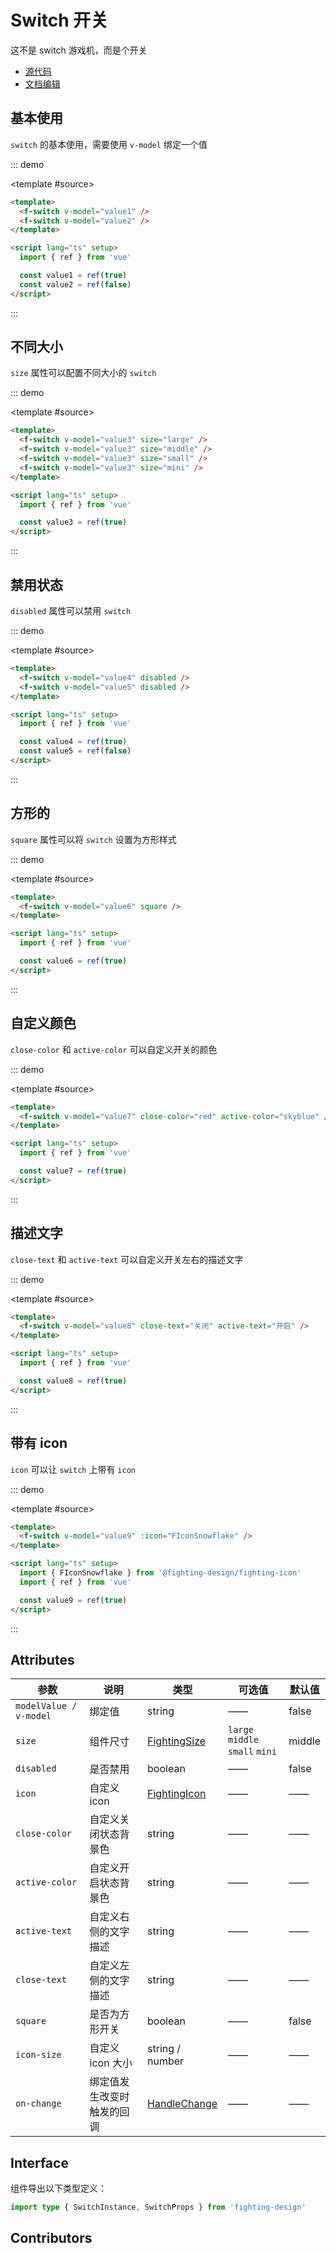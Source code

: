 # Switch 开关

这不是 switch 游戏机，而是个开关

- [源代码](https://github.com/FightingDesign/fighting-design/tree/master/packages/fighting-design/switch)
- [文档编辑](https://github.com/FightingDesign/fighting-design/blob/master/docs/components/switch.md)

## 基本使用

`switch` 的基本使用，需要使用 `v-model` 绑定一个值

::: demo

<template #source>
<f-switch v-model="value1" />
<br />
<f-switch v-model="value2" />
</template>

```html
<template>
  <f-switch v-model="value1" />
  <f-switch v-model="value2" />
</template>

<script lang="ts" setup>
  import { ref } from 'vue'

  const value1 = ref(true)
  const value2 = ref(false)
</script>
```

:::

## 不同大小

`size` 属性可以配置不同大小的 `switch`

::: demo

<template #source>
<f-switch v-model="value3" size="large" />
<f-switch v-model="value3" size="middle" />
<f-switch v-model="value3" size="small" />
<f-switch v-model="value3" size="mini" />
</template>

```html
<template>
  <f-switch v-model="value3" size="large" />
  <f-switch v-model="value3" size="middle" />
  <f-switch v-model="value3" size="small" />
  <f-switch v-model="value3" size="mini" />
</template>

<script lang="ts" setup>
  import { ref } from 'vue'

  const value3 = ref(true)
</script>
```

:::

## 禁用状态

`disabled` 属性可以禁用 `switch`

::: demo

<template #source>
<f-switch v-model="value4" disabled />
<f-switch v-model="value5" disabled />
</template>

```html
<template>
  <f-switch v-model="value4" disabled />
  <f-switch v-model="value5" disabled />
</template>

<script lang="ts" setup>
  import { ref } from 'vue'

  const value4 = ref(true)
  const value5 = ref(false)
</script>
```

:::

## 方形的

`square` 属性可以将 `switch` 设置为方形样式

::: demo

<template #source>
<f-switch v-model="value6" square />
</template>

```html
<template>
  <f-switch v-model="value6" square />
</template>

<script lang="ts" setup>
  import { ref } from 'vue'

  const value6 = ref(true)
</script>
```

:::

## 自定义颜色

`close-color` 和 `active-color` 可以自定义开关的颜色

::: demo

<template #source>
<f-switch v-model="value7" close-color="red" active-color="skyblue" />
</template>

```html
<template>
  <f-switch v-model="value7" close-color="red" active-color="skyblue" />
</template>

<script lang="ts" setup>
  import { ref } from 'vue'

  const value7 = ref(true)
</script>
```

:::

## 描述文字

`close-text` 和 `active-text` 可以自定义开关左右的描述文字

::: demo

<template #source>
<f-switch v-model="value8" close-text="关闭" active-text="开启" />
</template>

```html
<template>
  <f-switch v-model="value8" close-text="关闭" active-text="开启" />
</template>

<script lang="ts" setup>
  import { ref } from 'vue'

  const value8 = ref(true)
</script>
```

:::

## 带有 icon

`icon` 可以让 `switch` 上带有 `icon`

::: demo

<template #source>
<f-switch v-model="value9" :icon="FIconSnowflake" />
</template>

```html
<template>
  <f-switch v-model="value9" :icon="FIconSnowflake" />
</template>

<script lang="ts" setup>
  import { FIconSnowflake } from '@fighting-design/fighting-icon'
  import { ref } from 'vue'

  const value9 = ref(true)
</script>
```

:::

## Attributes

| 参数                   | 说明                       | 类型                                                               | 可选值                          | 默认值 |
| ---------------------- | -------------------------- | ------------------------------------------------------------------ | ------------------------------- | ------ |
| `modelValue / v-model` | 绑定值                     | string                                                             | ——                              | false  |
| `size`                 | 组件尺寸                   | <a href="/components/interface.html#fightingsize">FightingSize</a> | `large` `middle` `small` `mini` | middle |
| `disabled`             | 是否禁用                   | boolean                                                            | ——                              | false  |
| `icon`                 | 自定义 icon                | <a href="/components/interface.html#fightingicon">FightingIcon</a> | ——                              | ——     |
| `close-color`          | 自定义关闭状态背景色       | string                                                             | ——                              | ——     |
| `active-color`         | 自定义开启状态背景色       | string                                                             | ——                              | ——     |
| `active-text`          | 自定义右侧的文字描述       | string                                                             | ——                              | ——     |
| `close-text`           | 自定义左侧的文字描述       | string                                                             | ——                              | ——     |
| `square`               | 是否为方形开关             | boolean                                                            | ——                              | false  |
| `icon-size`            | 自定义 icon 大小           | string / number                                                    | ——                              | ——     |
| `on-change`            | 绑定值发生改变时触发的回调 | <a href="/components/interface.html#handlechange">HandleChange</a> | ——                              | ——     |

## Interface

组件导出以下类型定义：

```ts
import type { SwitchInstance, SwitchProps } from 'fighting-design'
```

## Contributors

<a href="https://github.com/Tyh2001" target="_blank">
  <f-avatar round src="https://avatars.githubusercontent.com/u/73180970?v=4" />
</a>

<a href="https://github.com/pengyinghao" target="_blank">
  <f-avatar round src="https://avatars.githubusercontent.com/u/34115313?v=4" />
</a>

<script setup lang="ts">
  import { ref } from 'vue'
  import { FIconSnowflake } from '@fighting-design/fighting-icon'

  const value1 = ref(true)
  const value2 = ref(false)
  const value3 = ref(true)
  const value4 = ref(true)
  const value5 = ref(false)
  const value6 = ref(true)
  const value7 = ref(true)
  const value8 = ref(true)
  const value9 = ref(true)
</script>

<style scoped>
  .f-switch {
    margin: 5px;
  }
</style>
